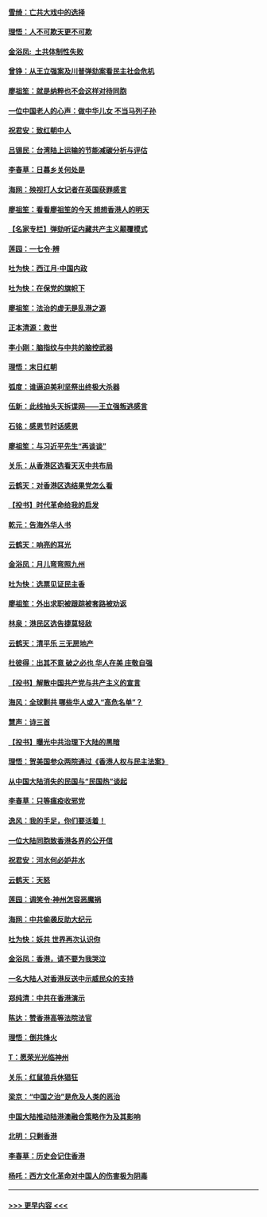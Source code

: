 #### [雪绮：亡共大戏中的选择](../pages/nsc993/n11699922.md?t=12050733) 
#### [理悟：人不可欺天更不可欺](../pages/nsc993/n11699657.md?t=12050733) 
#### [金浴凤:  土共体制性失败](../pages/nsc993/n11699361.md?t=12050733) 
#### [曾铮：从王立强案及川普弹劾案看民主社会危机](../pages/nsc993/n11699318.md?t=12050733) 
#### [廖祖笙：就是纳粹也不会这样对待同胞](../pages/nsc993/n11697658.md?t=12050733) 
#### [一位中国老人的心声：做中华儿女 不当马列子孙](../pages/nsc993/n11697525.md?t=12050733) 
#### [祝君安：致红朝中人](../pages/nsc993/n11697518.md?t=12050733) 
#### [吕锡民：台湾陆上运输的节能减碳分析与评估](../pages/nsc993/n11694983.md?t=12050733) 
#### [李春草：日暮乡关何处是](../pages/nsc993/n11694805.md?t=12050733) 
#### [海网：殃视打人女记者在英国获罪感言](../pages/nsc993/n11693832.md?t=12050733) 
#### [廖祖笙：看看廖祖笙的今天 想想香港人的明天](../pages/nsc993/n11693707.md?t=12050733) 
#### [【名家专栏】弹劾听证内藏共产主义颠覆模式](../pages/nsc993/n11693563.md?t=12050733) 
#### [莲园：一七令‧辨](../pages/nsc993/n11692558.md?t=12050733) 
#### [吐为快：西江月·中国内政](../pages/nsc993/n11692071.md?t=12050733) 
#### [吐为快：在保党的旗帜下](../pages/nsc993/n11691188.md?t=12050733) 
#### [廖祖笙：法治的虚无是乱港之源](../pages/nsc993/n11690605.md?t=12050733) 
#### [正本清源：救世](../pages/nsc993/n11689134.md?t=12050733) 
#### [李小刚：脑指纹与中共的脑控武器](../pages/nsc993/n11688900.md?t=12050733) 
#### [理悟：末日红朝](../pages/nsc993/n11688829.md?t=12050733) 
#### [弧度：谁逼迫美利坚祭出终极大杀器](../pages/nsc993/n11688735.md?t=12050733) 
#### [伍新：此线抽头天拆谍网——王立强叛逃感言](../pages/nsc993/n11687981.md?t=12050733) 
#### [石铭：感恩节时话感恩](../pages/nsc993/n11687568.md?t=12050733) 
#### [廖祖笙：与习近平先生“再谈谈”](../pages/nsc993/n11687005.md?t=12050733) 
#### [关乐：从香港区选看天灭中共布局](../pages/nsc993/n11686647.md?t=12050733) 
#### [云鹤天：对香港区选结果党怎么看](../pages/nsc993/n11686216.md?t=12050733) 
#### [【投书】时代革命给我的启发](../pages/nsc993/n11684287.md?t=12050733) 
#### [乾元：告海外华人书](../pages/nsc993/n11684044.md?t=12050733) 
#### [云鹤天：响亮的耳光](../pages/nsc993/n11684254.md?t=12050733) 
#### [金浴凤：月儿弯弯照九州](../pages/nsc993/n11684231.md?t=12050733) 
#### [吐为快：选票见证民主香](../pages/nsc993/n11684206.md?t=12050733) 
#### [廖祖笙：外出求职被跟踪被套路被劝返](../pages/nsc993/n11683874.md?t=12050733) 
#### [林泉：港民区选告捷莫轻敌](../pages/nsc993/n11683930.md?t=12050733) 
#### [云鹤天：清平乐 三无房地产](../pages/nsc993/n11681521.md?t=12050733) 
#### [杜彼得：出其不意 破之必也 华人在美 庄敬自强](../pages/nsc993/n11679554.md?t=12050733) 
#### [【投书】解散中国共产党与共产主义的宣言](../pages/nsc993/n11679177.md?t=12050733) 
#### [海风：全球剿共 哪些华人或入“高危名单”？](../pages/nsc993/n11678617.md?t=12050733) 
#### [慧声：诗三首](../pages/nsc993/n11678848.md?t=12050733) 
#### [【投书】曝光中共治理下大陆的黑暗](../pages/nsc993/n11678674.md?t=12050733) 
#### [理悟：贺美国参众两院通过《香港人权与民主法案》](../pages/nsc993/n11678104.md?t=12050733) 
#### [从中国大陆消失的民国与“民国热”谈起](../pages/nsc993/n11678075.md?t=12050733) 
#### [李春草：只等瘟疫收邪党](../pages/nsc993/n11677308.md?t=12050733) 
#### [逸风：我的手足，你们要活着！](../pages/nsc993/n11676352.md?t=12050733) 
#### [一位大陆同胞致香港各界的公开信](../pages/nsc993/n11675761.md?t=12050733) 
#### [祝君安：河水何必妒井水](../pages/nsc993/n11675746.md?t=12050733) 
#### [云鹤天：天怒](../pages/nsc993/n11675718.md?t=12050733) 
#### [莲园：调笑令‧神州怎容恶魔祸](../pages/nsc993/n11675648.md?t=12050733) 
#### [海网：中共偷袭反助大纪元](../pages/nsc993/n11673515.md?t=12050733) 
#### [吐为快：妖共 世界再次认识你](../pages/nsc993/n11673506.md?t=12050733) 
#### [金浴凤：香港，请不要为我哭泣](../pages/nsc993/n11673248.md?t=12050733) 
#### [一名大陆人对香港反送中示威民众的支持](../pages/nsc993/n11672615.md?t=12050733) 
#### [郑纯清：中共在香港演示](../pages/nsc993/n11670539.md?t=12050733) 
#### [陈达：赞香港高等法院法官](../pages/nsc993/n11669542.md?t=12050733) 
#### [理悟：倒共烽火](../pages/nsc993/n11668844.md?t=12050733) 
#### [T：愿荣光光临神州](../pages/nsc993/n11668421.md?t=12050733) 
#### [关乐：红鼠狼兵休猖狂](../pages/nsc993/n11668378.md?t=12050733) 
#### [梁京：“中国之治”是危及人类的恶治](../pages/nsc993/n11668328.md?t=12050733) 
#### [中国大陆推动陆港澳融合策略作为及其影响](../pages/nsc993/n11668157.md?t=12050733) 
#### [北明：只剩香港](../pages/nsc993/n11668002.md?t=12050733) 
#### [李春草：历史会记住香港](../pages/nsc993/n11667927.md?t=12050733) 
#### [杨吒：西方文化革命对中国人的伤害极为阴毒](../pages/nsc993/n11664521.md?t=12050733) 

----
#### [ >>> 更早内容 <<< ](../indexes/nsc993-earlier.md)

